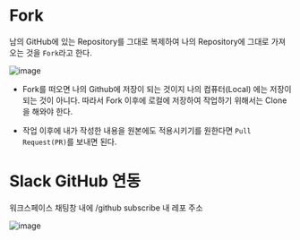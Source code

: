 # Fork

남의 GitHub에 있는 Repository를 그대로 복제하여 나의 Repository에 그대로 가져오는 것을 `Fork`라고 한다. 

![image](https://user-images.githubusercontent.com/63600953/135205434-7f94dab9-d681-473a-8e12-d3b9d50f6537.png)

* Fork를 떠오면 나의 Github에 저장이 되는 것이지 나의 컴퓨터(Local) 에는 저장이 되는 것이 아니다. 
따라서 Fork 이후에 로컬에 저장하여 작업하기 위해서는 Clone을 해와야 한다. 
  

* 작업 이후에 내가 작성한 내용을 원본에도 적용시키기를 원한다면 `Pull Request(PR)`를 보내면 된다. 

# Slack GitHub 연동

워크스페이스 채팅창 내에
/github subscribe 내 레포 주소

![image](https://user-images.githubusercontent.com/63600953/135206525-086603a0-b249-4682-9d36-b8bbbd25532b.png)
